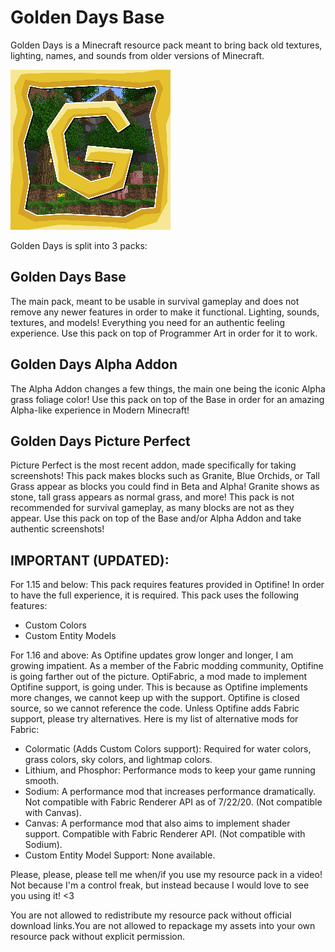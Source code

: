 # Golden Days Base
Golden Days is a Minecraft resource pack meant to bring back old textures, lighting, names, and sounds from older versions of Minecraft.

<img src="./pack.png">

Golden Days is split into 3 packs:
## Golden Days Base    
The main pack, meant to be usable in survival gameplay and does not remove any newer features in order to make it functional. Lighting, sounds, textures, and models! Everything you need for an authentic feeling experience. Use this pack on top of Programmer Art in order for it to work.
## Golden Days Alpha Addon
The Alpha Addon changes a few things, the main one being the iconic Alpha grass foliage color! Use this pack on top of the Base in order for an amazing Alpha-like experience in Modern Minecraft!
## Golden Days Picture Perfect
Picture Perfect is the most recent addon, made specifically for taking screenshots! This pack makes blocks such as Granite, Blue Orchids, or Tall Grass appear as blocks you could find in Beta and Alpha! Granite shows as stone, tall grass appears as normal grass, and more! This pack is not recommended for survival gameplay, as many blocks are not as they appear. Use this pack on top of the Base and/or Alpha Addon and take authentic screenshots!
    
## IMPORTANT (UPDATED): 
For 1.15 and below: This pack requires features provided in Optifine! 
In order to have the full experience, it is required. This pack uses the following features:
- Custom Colors
- Custom Entity Models

For 1.16 and above: As Optifine updates grow longer and longer, I am growing impatient. As a member of the Fabric modding community, Optifine is going farther out of the picture. OptiFabric, a mod made to implement Optifine support, is going under. This is because as Optifine implements more changes, we cannot keep up with the support. Optifine is closed source, so we cannot reference the code. Unless Optifine adds Fabric support, please try alternatives. Here is my list of alternative mods for Fabric:
- Colormatic (Adds Custom Colors support): Required for water colors, grass colors, sky colors, and lightmap colors.
- Lithium, and Phosphor: Performance mods to keep your game running smooth.
- Sodium: A performance mod that increases performance dramatically. Not compatible with Fabric Renderer API as of 7/22/20. (Not compatible with Canvas).
- Canvas: A performance mod that also aims to implement shader support. Compatible with Fabric Renderer API. (Not compatible with Sodium).
- Custom Entity Model Support: None available.

Please, please, please tell me when/if you use my resource pack in a video! Not because I'm a control freak, but instead because I would love to see you using it! <3

You are not allowed to redistribute my resource pack without official download links.You are not allowed to repackage my assets into your own resource pack without explicit permission.
